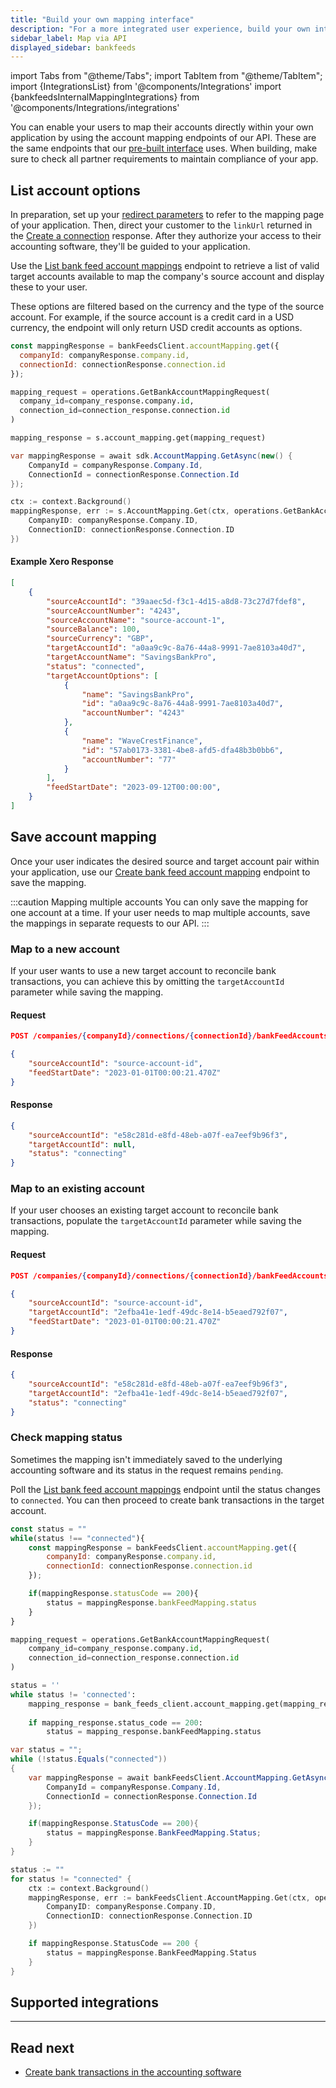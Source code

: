 ```yaml
---
title: "Build your own mapping interface"
description: "For a more integrated user experience, build your own interface using our API's account mapping endpoints"
sidebar_label: Map via API
displayed_sidebar: bankfeeds
---
```


import Tabs from "@theme/Tabs";
import TabItem from "@theme/TabItem";
import {IntegrationsList} from '@components/Integrations'
import {bankfeedsInternalMappingIntegrations} from '@components/Integrations/integrations'

You can enable your users to map their accounts directly within your own application by using the account mapping endpoints of our API. These are the same endpoints that our [pre-built interface](/bank-feeds/mapping/codat-ui) uses. When building, make sure to check all partner requirements to maintain compliance of your app.

## List account options

In preparation, set up your [redirect parameters](/auth-flow/customize/set-up-redirects) to refer to the mapping page of your application. Then, direct your customer to the `linkUrl` returned in the [Create a connection](/bank-feeds/create-account#create-a-connection) response. After they authorize your access to their accounting software, they'll be guided to your application.

Use the [List bank feed account mappings](/bank-feeds-api#/operations/get-bank-account-mapping) endpoint to retrieve a list of valid target accounts available to map the company's source account and display these to your user. 

These options are filtered based on the currency and the type of the source account. For example, if the source account is a credit card in a USD currency, the endpoint will only return USD credit accounts as options.

<Tabs groupId="language">

<TabItem value="nodejs" label="TypeScript">

```javascript
const mappingResponse = bankFeedsClient.accountMapping.get({
  companyId: companyResponse.company.id,
  connectionId: connectionResponse.connection.id
});
```

</TabItem>

<TabItem value="python" label="Python">

```python
mapping_request = operations.GetBankAccountMappingRequest(
  company_id=company_response.company.id,
  connection_id=connection_response.connection.id
)

mapping_response = s.account_mapping.get(mapping_request)
```

</TabItem>

<TabItem value="csharp" label="C#">

```csharp
var mappingResponse = await sdk.AccountMapping.GetAsync(new() {
	CompanyId = companyResponse.Company.Id,
    ConnectionId = connectionResponse.Connection.Id
});
```

</TabItem>

<TabItem value="go" label="Go">

```go
ctx := context.Background()
mappingResponse, err := s.AccountMapping.Get(ctx, operations.GetBankAccountMappingRequest{
    CompanyID: companyResponse.Company.ID,
    ConnectionID: connectionResponse.Connection.ID
})
```
</TabItem>

</Tabs>

#### Example Xero Response

```json
[
	{
		"sourceAccountId": "39aaec5d-f3c1-4d15-a8d8-73c27d7fdef8",
		"sourceAccountNumber": "4243",
		"sourceAccountName": "source-account-1",
		"sourceBalance": 100,
		"sourceCurrency": "GBP",
		"targetAccountId": "a0aa9c9c-8a76-44a8-9991-7ae8103a40d7",
		"targetAccountName": "SavingsBankPro",
		"status": "connected",
		"targetAccountOptions": [
			{
				"name": "SavingsBankPro",
				"id": "a0aa9c9c-8a76-44a8-9991-7ae8103a40d7",
				"accountNumber": "4243"
			},
			{
				"name": "WaveCrestFinance",
				"id": "57ab0173-3381-4be8-afd5-dfa48b3b0bb6",
				"accountNumber": "77"
			}
		],
		"feedStartDate": "2023-09-12T00:00:00",
	}
]
```

## Save account mapping

Once your user indicates the desired source and target account pair within your application, use our [Create bank feed account mapping](/bank-feeds-api#/operations/create-bank-account-mapping) endpoint to save the mapping. 

:::caution Mapping multiple accounts
You can only save the mapping for one account at a time. If your user needs to map multiple accounts, save the mappings in separate requests to our API.
:::

### Map to a new account

If your user wants to use a new target account to reconcile bank transactions, you can achieve this by omitting the `targetAccountId` parameter while saving the mapping.

<Tabs>

<TabItem value="HTTP" label="HTTP">

#### Request

```json
POST /companies/{companyId}/connections/{connectionId}/bankFeedAccounts/mapping

{
    "sourceAccountId": "source-account-id",
    "feedStartDate": "2023-01-01T00:00:21.470Z"
}
```
#### Response

```json
{
	"sourceAccountId": "e58c281d-e8fd-48eb-a07f-ea7eef9b96f3",
    "targetAccountId": null,
    "status": "connecting"
}
```
</TabItem >

</Tabs>

### Map to an existing account

If your user chooses an existing target account to reconcile bank transactions, populate the `targetAccountId` parameter while saving the mapping.

<Tabs>

<TabItem value="HTTP" label="HTTP">

#### Request

```json
POST /companies/{companyId}/connections/{connectionId}/bankFeedAccounts/mapping

{
    "sourceAccountId": "source-account-id",
    "targetAccountId": "2efba41e-1edf-49dc-8e14-b5eaed792f07",
    "feedStartDate": "2023-01-01T00:00:21.470Z"
}
```
#### Response

```json
{
    "sourceAccountId": "e58c281d-e8fd-48eb-a07f-ea7eef9b96f3",
    "targetAccountId": "2efba41e-1edf-49dc-8e14-b5eaed792f07",
    "status": "connecting"
}
```
</TabItem >

</Tabs>

### Check mapping status

Sometimes the mapping isn't immediately saved to the underlying accounting software and its status in the request remains `pending`. 

Poll the [List bank feed account mappings](/bank-feeds-api#/operations/get-bank-account-mapping) endpoint until the status changes to `connected`. You can then proceed to create bank transactions in the target account.

<Tabs groupId="language">

<TabItem value="nodejs" label="TypeScript">

```javascript
const status = ""
while(status !== "connected"){
	const mappingResponse = bankFeedsClient.accountMapping.get({
		companyId: companyResponse.company.id,
		connectionId: connectionResponse.connection.id
	});

	if(mappingResponse.statusCode == 200){
		status = mappingResponse.bankFeedMapping.status
	}
}
```

</TabItem>

<TabItem value="python" label="Python">

```python
mapping_request = operations.GetBankAccountMappingRequest(
    company_id=company_response.company.id,
    connection_id=connection_response.connection.id
)

status = ''
while status != 'connected':
	mapping_response = bank_feeds_client.account_mapping.get(mapping_request)
	
	if mapping_response.status_code == 200:
		status = mapping_response.bankFeedMapping.status
```

</TabItem>

<TabItem value="csharp" label="C#">

```csharp
var status = "";
while (!status.Equals("connected"))
{
	var mappingResponse = await bankFeedsClient.AccountMapping.GetAsync(new() {
		CompanyId = companyResponse.Company.Id,
		ConnectionId = connectionResponse.Connection.Id
	});

	if(mappingResponse.StatusCode == 200){
		status = mappingResponse.BankFeedMapping.Status;
	}
}
```

</TabItem>

<TabItem value="go" label="Go">

```go
status := ""
for status != "connected" {
	ctx := context.Background()
	mappingResponse, err := bankFeedsClient.AccountMapping.Get(ctx, operations.GetBankAccountMappingRequest{
		CompanyID: companyResponse.Company.ID,
    	ConnectionID: connectionResponse.Connection.ID
	})

	if mappingResponse.StatusCode == 200 {
		status = mappingResponse.BankFeedMapping.Status
	}
}
```
</TabItem>

</Tabs>

## Supported integrations

<IntegrationsList integrations={bankfeedsInternalMappingIntegrations}/>

---
## Read next

* [Create bank transactions in the accounting software](/bank-feeds/pushing-transactions)
